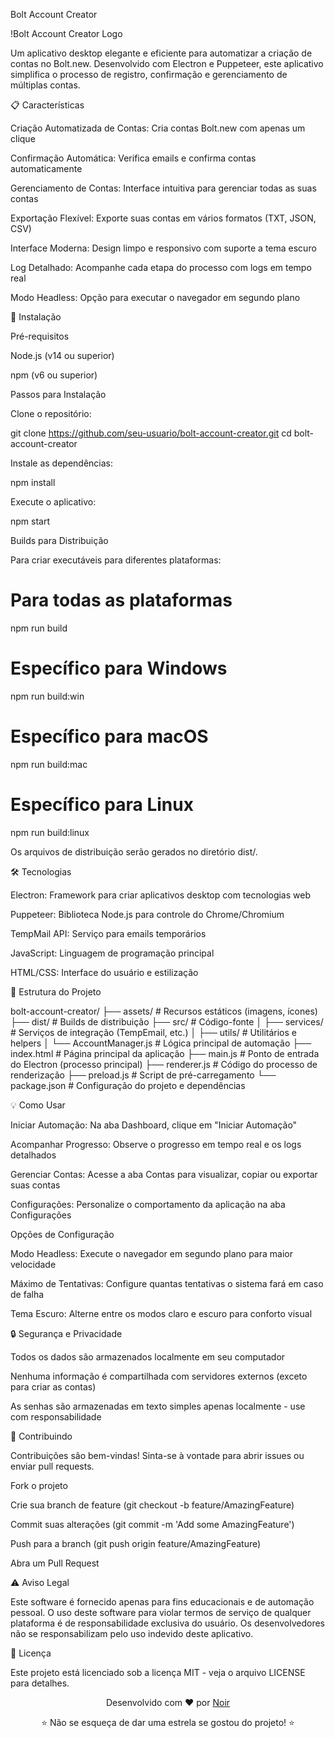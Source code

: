 Bolt Account Creator



!Bolt Account Creator Logo



Um aplicativo desktop elegante e eficiente para automatizar a criação de contas no Bolt.new. Desenvolvido com Electron e Puppeteer, este aplicativo simplifica o processo de registro, confirmação e gerenciamento de múltiplas contas.



📋 Características



Criação Automatizada de Contas: Cria contas Bolt.new com apenas um clique

Confirmação Automática: Verifica emails e confirma contas automaticamente

Gerenciamento de Contas: Interface intuitiva para gerenciar todas as suas contas

Exportação Flexível: Exporte suas contas em vários formatos (TXT, JSON, CSV)

Interface Moderna: Design limpo e responsivo com suporte a tema escuro

Log Detalhado: Acompanhe cada etapa do processo com logs em tempo real

Modo Headless: Opção para executar o navegador em segundo plano





🚀 Instalação



Pré-requisitos



Node.js (v14 ou superior)

npm (v6 ou superior)



Passos para Instalação



Clone o repositório:

git clone https://github.com/seu-usuario/bolt-account-creator.git
cd bolt-account-creator



Instale as dependências:

npm install



Execute o aplicativo:

npm start



Builds para Distribuição



Para criar executáveis para diferentes plataformas:



# Para todas as plataformas
npm run build

# Específico para Windows
npm run build:win

# Específico para macOS
npm run build:mac

# Específico para Linux
npm run build:linux



Os arquivos de distribuição serão gerados no diretório dist/.



🛠️ Tecnologias



Electron: Framework para criar aplicativos desktop com tecnologias web

Puppeteer: Biblioteca Node.js para controle do Chrome/Chromium

TempMail API: Serviço para emails temporários

JavaScript: Linguagem de programação principal

HTML/CSS: Interface do usuário e estilização



📂 Estrutura do Projeto



bolt-account-creator/
├── assets/              # Recursos estáticos (imagens, ícones)
├── dist/                # Builds de distribuição
├── src/                 # Código-fonte
│   ├── services/        # Serviços de integração (TempEmail, etc.)
│   ├── utils/           # Utilitários e helpers
│   └── AccountManager.js # Lógica principal de automação
├── index.html           # Página principal da aplicação
├── main.js              # Ponto de entrada do Electron (processo principal)
├── renderer.js          # Código do processo de renderização
├── preload.js           # Script de pré-carregamento
└── package.json         # Configuração do projeto e dependências



💡 Como Usar



Iniciar Automação: Na aba Dashboard, clique em "Iniciar Automação"

Acompanhar Progresso: Observe o progresso em tempo real e os logs detalhados

Gerenciar Contas: Acesse a aba Contas para visualizar, copiar ou exportar suas contas

Configurações: Personalize o comportamento da aplicação na aba Configurações



Opções de Configuração



Modo Headless: Execute o navegador em segundo plano para maior velocidade

Máximo de Tentativas: Configure quantas tentativas o sistema fará em caso de falha

Tema Escuro: Alterne entre os modos claro e escuro para conforto visual



🔒 Segurança e Privacidade



Todos os dados são armazenados localmente em seu computador

Nenhuma informação é compartilhada com servidores externos (exceto para criar as contas)

As senhas são armazenadas em texto simples apenas localmente - use com responsabilidade



🤝 Contribuindo



Contribuições são bem-vindas! Sinta-se à vontade para abrir issues ou enviar pull requests.



Fork o projeto

Crie sua branch de feature (git checkout -b feature/AmazingFeature)

Commit suas alterações (git commit -m 'Add some AmazingFeature')

Push para a branch (git push origin feature/AmazingFeature)

Abra um Pull Request



⚠️ Aviso Legal



Este software é fornecido apenas para fins educacionais e de automação pessoal. O uso deste software para violar termos de serviço de qualquer plataforma é de responsabilidade exclusiva do usuário. Os desenvolvedores não se responsabilizam pelo uso indevido deste aplicativo.



📄 Licença



Este projeto está licenciado sob a licença MIT - veja o arquivo LICENSE para detalhes.



<div align="center">
  <p>Desenvolvido com ❤️ por <a href="https://github.com/noir157">Noir</a></p>
  <p>⭐ Não se esqueça de dar uma estrela se gostou do projeto! ⭐</p>
</div>
